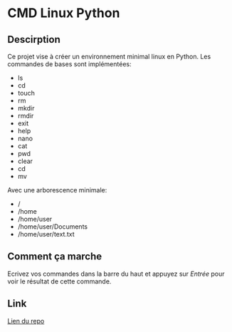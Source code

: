 # CMD Linux Python

## Descirption

Ce projet vise à créer un environnement minimal linux en Python.
Les commandes de bases sont implémentées:

- ls
- cd
- touch
- rm
- mkdir
- rmdir
- exit
- help
- nano
- cat
- pwd
- clear
- cd
- mv

Avec une arborescence minimale:

- /
- /home
- /home/user
- /home/user/Documents
- /home/user/text.txt

## Comment ça marche

Ecrivez vos commandes dans la barre du haut et appuyez sur _Entrée_ pour voir le résultat de cette commande.

## Link

[Lien du repo](https://github.com/Loanbrwsk1/CMD-Linux-Python)
